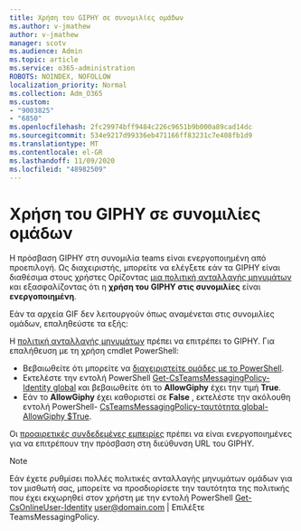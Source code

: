 ```yaml
---
title: Χρήση του GIPHY σε συνομιλίες ομάδων
ms.author: v-jmathew
author: v-jmathew
manager: scotv
ms.audience: Admin
ms.topic: article
ms.service: o365-administration
ROBOTS: NOINDEX, NOFOLLOW
localization_priority: Normal
ms.collection: Adm_O365
ms.custom:
- "9003825"
- "6850"
ms.openlocfilehash: 2fc29974bff9484c226c9651b9b000a89cad14dc
ms.sourcegitcommit: 534e9217d99336eb471166ff83231c7e408fb1d9
ms.translationtype: MT
ms.contentlocale: el-GR
ms.lasthandoff: 11/09/2020
ms.locfileid: "48982509"
---
```

# <a name="using-giphys-in-teams-conversations"></a>Χρήση του GIPHY σε συνομιλίες ομάδων

Η πρόσβαση GIPHY στη συνομιλία teams είναι ενεργοποιημένη από προεπιλογή. Ως διαχειριστής, μπορείτε να ελέγξετε εάν τα GIPHY είναι διαθέσιμα στους χρήστες Ορίζοντας [μια πολιτική ανταλλαγής μηνυμάτων](https://docs.microsoft.com/microsoftteams/messaging-policies-in-teams#messaging-policy-settings) και εξασφαλίζοντας ότι η **χρήση του GIPHY στις συνομιλίες** είναι **ενεργοποιημένη**.

Εάν τα αρχεία GIF δεν λειτουργούν όπως αναμένεται στις συνομιλίες ομάδων, επαληθεύστε τα εξής:

Η [πολιτική ανταλλαγής μηνυμάτων](https://docs.microsoft.com/microsoftteams/messaging-policies-in-teams) πρέπει να επιτρέπει το GIPHY. Για επαλήθευση με τη χρήση cmdlet PowerShell:

- Βεβαιωθείτε ότι μπορείτε να [διαχειριστείτε ομάδες με το PowerShell](https://docs.microsoft.com/microsoftteams/teams-powershell-overview?view=o365-worldwide#manage-teams-with-powershell).
- Εκτελέστε την εντολή PowerShell [Get-CsTeamsMessagingPolicy-Identity global](https://docs.microsoft.com/powershell/module/skype/get-csteamsmessagingpolicy?view=skype-ps) και βεβαιωθείτε ότι το **AllowGiphy** έχει την τιμή **True**.
- Εάν το **AllowGiphy** έχει καθοριστεί σε **False** , εκτελέστε την ακόλουθη εντολή PowerShell- [CsTeamsMessagingPolicy-ταυτότητα global-AllowGiphy $True](https://docs.microsoft.com/powershell/module/skype/set-csteamsmessagingpolicy?view=skype-ps).

Οι [προαιρετικές συνδεδεμένες εμπειρίες](https://docs.microsoft.com/deployoffice/privacy/optional-connected-experiences) πρέπει να είναι ενεργοποιημένες για να επιτρέπουν την πρόσβαση στη διεύθυνση URL του GIPHY.

> [!NOTE]
> Εάν έχετε ρυθμίσει πολλές πολιτικές ανταλλαγής μηνυμάτων ομάδων για τον μισθωτή σας, μπορείτε να προσδιορίσετε την ταυτότητα της πολιτικής που έχει εκχωρηθεί στον χρήστη με την εντολή PowerShell [Get-CsOnlineUser-Identity](https://docs.microsoft.com/powershell/module/skype/get-csonlineuser?view=skype-ps) <user@domain.com> | Επιλέξτε TeamsMessagingPolicy.
